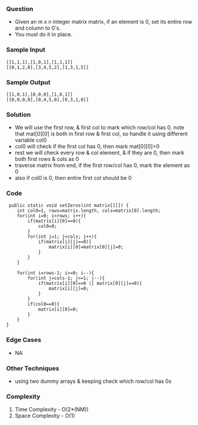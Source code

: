 ### Question
- Given an m x n integer matrix matrix, if an element is 0, set its entire row and column to 0's.
- You must do it in place.

### Sample Input
    [[1,1,1],[1,0,1],[1,1,1]]
    [[0,1,2,0],[3,4,5,2],[1,3,1,5]]

### Sample Output
    [[1,0,1],[0,0,0],[1,0,1]]
    [[0,0,0,0],[0,4,5,0],[0,3,1,0]]

### Solution
- We will use the first row, & first col to mark which row/col has 0, note that mat[0][0] is both in first row & first col, so handle it using different variable col0
- col0 will check if the first col has 0, then mark mat[0][0]=0
- rest we will check every row & col element, & if they are 0, then mark both first rows & cols as 0
- traverse matrix from end, if the first row/col has 0, mark the element as 0
- also if col0 is 0, then entire first col should be 0
### Code
     public static void setZeros(int matrix[][]) {
        int col0=1, rows=matrix.length, cols=matrix[0].length;
        for(int i=0; i<rows; i++){
            if(matrix[i][0]==0){
                col0=0;
            }
            for(int j=1; j<cols; j++){
                if(matrix[i][j]==0){
                    matrix[i][0]=matrix[0][j]=0;
                }
            }
        }

        for(int i=rows-1; i>=0; i--){
            for(int j=cols-1; j>=1; j--){
                if(matrix[i][0]==0 || matrix[0][j]==0){
                    matrix[i][j]=0;
                }
            }
            if(col0==0){
                matrix[i][0]=0;
            }
        }
    }

### Edge Cases
- NA

### Other Techniques
- using two dummy arrays & keeping check which row/col has 0s

### Complexity
1. Time Complexity - O(2*(NM))
2. Space Complexity - O(1)
